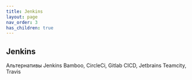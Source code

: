 ```yaml
---
title: Jenkins
layout: page
nav_order: 3
has_children: true
---
```

## Jenkins
Альтернативы Jenkins Bamboo, CircleCi, Gitlab CICD, Jetbrains Teamcity, Travis